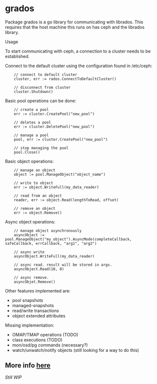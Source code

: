 grados
======

Package grados is a go library for communicating with librados. This requires that the host machine this runs on has ceph
and the librados library.

Usage

To start communicating with ceph, a connection to a cluster needs to be established.

Connect to the default cluster using the configuration found in /etc/ceph:

        // connect to default cluster
        cluster, err := rados.ConnectToDefaultCluster()

        // disconnect from cluster
        cluster.Shutdown()


Basic pool operations can be done:

        // create a pool
        err := cluster.CreatePool("new_pool")

        // deletes a pool
        err := cluster.DeletePool("new_pool")

        // manage a pool
        pool, err := cluster.CreatePool("new_pool")

        // stop managing the pool
        pool.Close()

Basic object operations:

        // manage an object
        object := pool.ManageObject("object_name")

        // write to object
        err := object.WriteFull(my_data_reader)

        // read from an object
        reader, err := object.Read(lengthToRead, offset)

        // remove an object
        err := object.Remove()

Async object operations:

        // manage object asynchronously
        asyncObject := pool.ManageObject("my_object").AsyncMode(completeCallback, safeCallback, errCallback, "arg1", "arg2")

        // async write
        asyncObject.WriteFull(my_data_reader)

        // async read. result will be stored in args.
        asyncObject.Read(10, 0)

        // async remove.
        asyncObjet.Remove()

Other features implemented are:
 - pool snapshots
 - managed-snapshots
 - read/write transactions
 - object extended attributes

Missing implementation:
 - OMAP/TMAP operations (TODO)
 - class executions (TODO)
 - mon/osd/pg commands (necessary?)
 - watch/unwatch/notify objects (still looking for a way to do this)

## More info [here](http://godoc.org/github.com/AcalephStorage/grados)

_Still WIP_
